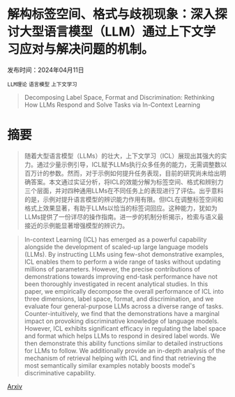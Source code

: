 # 解构标签空间、格式与歧视现象：深入探讨大型语言模型（LLM）通过上下文学习应对与解决问题的机制。

发布时间：2024年04月11日

`LLM理论` `语言模型` `上下文学习`

> Decomposing Label Space, Format and Discrimination: Rethinking How LLMs Respond and Solve Tasks via In-Context Learning

# 摘要

> 随着大型语言模型（LLMs）的壮大，上下文学习（ICL）展现出其强大的实力。通过少量示例引导，ICL赋予LLMs执行众多任务的能力，无需调整数以百万计的参数。然而，对于示例如何提升任务表现，目前的研究尚未给出明确答案。本文通过实证分析，将ICL的效能分解为标签空间、格式和辨别力三个层面，并对四种通用LLMs在不同任务上的表现进行了评估。出乎意料的是，示例对提升语言模型的辨识能力作用有限。但ICL在调整标签空间和格式上效果显著，有助于LLMs以恰当的标签词回应。这种能力，犹如为LLMs提供了一份详尽的操作指南。进一步的机制分析揭示，检索与语义最接近的示例能显著增强模型的辨识力。

> In-context Learning (ICL) has emerged as a powerful capability alongside the development of scaled-up large language models (LLMs). By instructing LLMs using few-shot demonstrative examples, ICL enables them to perform a wide range of tasks without updating millions of parameters. However, the precise contributions of demonstrations towards improving end-task performance have not been thoroughly investigated in recent analytical studies. In this paper, we empirically decompose the overall performance of ICL into three dimensions, label space, format, and discrimination, and we evaluate four general-purpose LLMs across a diverse range of tasks. Counter-intuitively, we find that the demonstrations have a marginal impact on provoking discriminative knowledge of language models. However, ICL exhibits significant efficacy in regulating the label space and format which helps LLMs to respond in desired label words. We then demonstrate this ability functions similar to detailed instructions for LLMs to follow. We additionally provide an in-depth analysis of the mechanism of retrieval helping with ICL and find that retrieving the most semantically similar examples notably boosts model's discriminative capability.

[Arxiv](https://arxiv.org/abs/2404.07546)